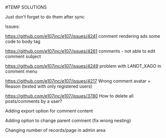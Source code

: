  #TEMP SOLUTIONS

 Just don't forget to do them after sync


 Issues:

https://github.com/e107inc/e107/issues/4241 comment rendering ads some code to body tag

https://github.com/e107inc/e107/issues/4261 comments - not able to edit comment subject 

https://github.com/e107inc/e107/issues/4249 problem with LANDT_XAGO in comment menu 

https://github.com/e107inc/e107/issues/4217 Wrong comment avatar + Reason  (tested with only registered users)

https://github.com/e107inc/e107/issues/3780 How to delete all posts/comments by a user?  

Adding export option for comment content

Adding option to change parent comment (fix wrong nesting)

Changing number of records/page in admin area

 